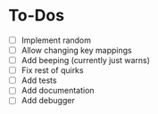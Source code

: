# To-Dos

- [ ] Implement random
- [ ] Allow changing key mappings
- [ ] Add beeping (currently just warns)
- [ ] Fix rest of quirks
- [ ] Add tests
- [ ] Add documentation
- [ ] Add debugger
